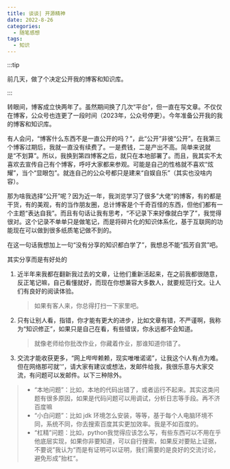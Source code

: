 ```yaml
---
title: 谈谈| 开源精神
date: 2022-8-26
categories:
  - 随笔感想
tags:
  - 知识
---
```


:::tip

前几天，做了个决定公开我的博客和知识库。

:::

转眼间，博客成立快两年了。虽然期间换了几次“平台”，但一直在写文章。不仅仅在博客，公众号也连更了一段时间（2023年，公众号停更）。今年准备公开我的我的博客和知识库。

有人会问，“博客什么东西不是一直公开的吗？”，此“公开”非彼“公开”。在我第三个博客过期后，我就一直没有续费了。一是费钱，二是产出不高。简单来说就是“不划算”。所以，我换到第四博客之后，就只在本地部署了。而且，我其实不太喜欢去宣传自己有个博客，呼吁大家都来参观。可能是自己的性格就不喜欢“炫耀”，当个“显眼包”。就连自己的公众号都只是建来“自娱自乐”（其实也没啥内容）。



那为啥我选择“公开”呢？因为近一年，我浏览学习了很多”大佬“的博客，有的都是干货，有的美观，有的当作朋友圈，总计博客是个千奇百怪的东西，但他们都有一个主题“表达自我”。而且有句话让我有思考，“不记录下来好像就白学了”，我觉得很对。这个记录不单单只是做笔记，而是将碎片化的知识体系化，基于互联网的功能现在可以做到很多纸质笔记做不到的。

在这一句话我想加上一句“没有分享的知识都白学了”，我想总不能“孤芳自赏”吧。



其实分享而是有好处的

1. 近半年来我都在翻新我过去的文章，让他们重新活起来，在之前我都很随意，反正笔记嘛，自己看懂就好，而现在你想兼容大多数人，就要规范行文。让人们有良好的阅读体验。

   > 如果有客人来，你总得打扫一下家里吧。

2. 只有让别人看，指错，你才能有更大的进步，比如文章有错，不严谨啊，我称为“知识修正”，如果只是自己在看，有些错误，你永远都不会知道。

   > 就像老师给你批改作业，你藏着作业，那谁知道你错了。

3. 交流才能收获更多，“网上哔哔赖赖，现实唯唯诺诺”，让我这个i人有点为难。但在网络那可就’‘’，请大家有建议或想法，发邮件给我，我很乐意与大家交流，有问题可以发邮件。以下三种除外。

> - “本地问题”：比如，本地的代码出错了，或者运行不起来。其实这类问题有很多原因，如果是代码问题可以用调试，分析日志等手段。再不济百度嘛
> - “小白问题”：比如 jdk 环境怎么安装，等等，基于每个人电脑环境不同，系统不同，你去搜索百度其实更加效率。我是不如百度的。
> - “杠精”问题：比如，python我觉得应该怎么写，有些东西可以不用在乎他底层实现，如果你非要知道，可以自行搜索，如果反对要贴上证据，不要说”我认为“而是有证明可以证明，我们需要的是良好的交流讨论，避免形成”抬杠“。









